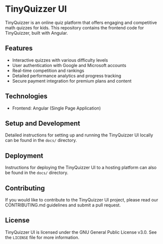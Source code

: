 # TinyQuizzer UI

TinyQuizzer is an online quiz platform that offers engaging and competitive math quizzes for kids. This repository contains the frontend code for TinyQuizzer, built with Angular.

## Features

- Interactive quizzes with various difficulty levels
- User authentication with Google and Microsoft accounts
- Real-time competition and rankings
- Detailed performance analytics and progress tracking
- Secure payment integration for premium plans and content

## Technologies

- Frontend: Angular (Single Page Application)

## Setup and Development

Detailed instructions for setting up and running the TinyQuizzer UI locally can be found in the `docs/` directory.

## Deployment

Instructions for deploying the TinyQuizzer UI to a hosting platform can also be found in the `docs/` directory.

## Contributing

If you would like to contribute to the TinyQuizzer UI project, please read our CONTRIBUTING.md guidelines and submit a pull request.

## License

TinyQuizzer UI is licensed under the GNU General Public License v3.0. See the `LICENSE` file for more information.

